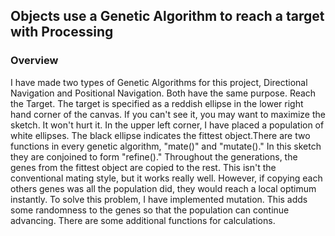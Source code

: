 ## Objects use a Genetic Algorithm to reach a target with Processing

### Overview
I have made two types of Genetic Algorithms for this project, Directional Navigation and Positional Navigation. Both have the same purpose. Reach the Target. The target is specified as a reddish ellipse in the lower right hand corner of the canvas. If you can't see it, you may want to maximize the sketch. It won't hurt it. In the upper left corner, I have placed a population of white ellipses. The black ellipse indicates the fittest object.There are two functions in every genetic algorithm, "mate()" and "mutate()." In this sketch they are conjoined to form "refine()." Throughout the generations, the genes from the fittest object are copied to the rest. This isn't the conventional mating style, but it works really well. However, if copying each others genes was all the population did, they would reach a local optimum instantly. To solve this problem, I have implemented  mutation. This adds some randomness to the genes so that the population can continue advancing. There are some additional functions for calculations.

